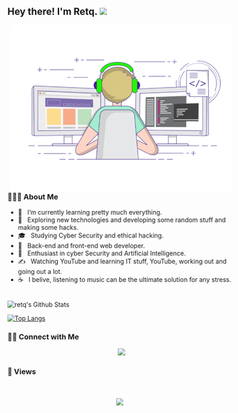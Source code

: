 <h2> Hey there! I'm Retq. <img src="https://github.com/souvikguria98/souvikguria98/blob/master/Hi.gif" width="25"></h2>
<img align="right" alt="GIF" src="https://raw.githubusercontent.com/devSouvik/devSouvik/master/gif3.gif" width="500"/>


<h3> 👨🏻‍💻 About Me </h3>

- 🔭 &nbsp; I’m currently learning pretty much everything.
- 🤔 &nbsp; Exploring new technologies and developing some random stuff and making some hacks.
- 🎓 &nbsp; Studying Cyber Security and ethical hacking.
- 💼 &nbsp; Back-end and front-end web developer.
- 🌱 &nbsp; Enthusiast in cyber Security and Artificial Intelligence.
- ✍️ &nbsp; Watching YouTube and learning IT stuff, YouTube, working out and going out a lot.
- ☕ &nbsp; I belive, listening to music can be the ultimate solution for any stress. 

<br>

<img align="center" src="https://github-readme-stats.vercel.app/api?username=retq&include_all_commits=true&count_private=true&show_icons=true&line_height=20&title_color=7A7ADB&icon_color=2234AE&text_color=D3D3D3&bg_color=0,000000,130F40" alt="retq's Github Stats">

</br>

[![Top Langs](https://github-readme-stats.vercel.app/api/top-langs/?username=retq&layout=compact&text_color=daf7dc&bg_color=151515)](https://github.com/devSouvik/github-readme-stats)


<h3> 🤝🏻 Connect with Me </h3>

<p align="center">
&nbsp; <a href="https://twitter.com/retqdev" target="_blank" rel="noopener noreferrer"><img src="https://img.icons8.com/plasticine/100/000000/twitter.png" width="50" /></a>
</p>

<h3> 👀 Views </h3>

<p align="center"> 
  <br>  <br>
  <img src="https://profile-counter.glitch.me/retq/count.svg" />
</p>
